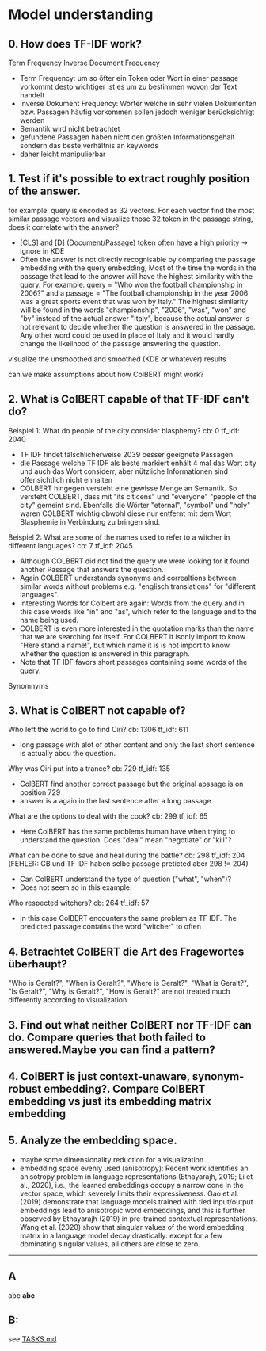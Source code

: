 # Model understanding

## 0. How does TF-IDF work?
Term Frequency Inverse Document Frequency
- Term Frequency: um so öfter ein Token oder Wort in einer passage vorkommt desto wichtiger ist es um zu bestimmen wovon
der Text handelt
- Inverse Dokument Frequency: Wörter welche in sehr vielen Dokumenten bzw. Passagen häufig vorkommen sollen jedoch weniger
berücksichtigt werden
- Semantik wird nicht betrachtet
- gefundene Passagen haben nicht den größten Informationsgehalt sondern das beste verhältnis an keywords
- daher leicht manipulierbar

## 1.	Test if it's possible to extract roughly position of the answer. 
for example: query is encoded as 32 vectors. For each vector find the most similar passage vectors and visualize 
those 32 token in the passage string, does it correlate with the answer?
- [CLS] and [D] (Document/Passage) token often have a high priority → ignore in KDE
- Often the answer is not directly recognisable by comparing the passage embedding with the query embedding,
  Most of the time the words in the passage that lead to the answer will have the highest similarity with the query. 
  For example: query = "Who won the football championship in 2006?" and a 
  passage = "The football championship in the year 2006 was a great sports event that was won by Italy." 
  The highest similarity will be found in the words "championship", "2006", "was", "won" and "by" instead 
  of the actual answer "Italy", because the actual answer is not relevant to decide whether the question is answered 
  in the passage. Any other word could be used in place of Italy and it would hardly change the likelihood of the 
  passage answering the question.

visualize the unsmoothed and smoothed (KDE or whatever) results

can we make assumptions about how ColBERT might work?

## 2.	What is ColBERT capable of that TF-IDF can't do?
Beispiel 1: What do people of the city consider blasphemy? cb: 0 tf_idf: 2040
- TF IDF findet fälschlicherweise 2039 besser geeignete Passagen
- die Passage welche TF IDF als beste markiert enhält 4 mal das Wort city und auch das Wort considerr, aber nützliche 
Informationen sind offensichtlich nicht enhalten
- COLBERT hingegen versteht eine gewisse Menge an Semantik. So versteht COLBERT, dass mit "its citicens" und "everyone"
"people of the city" gemeint sind. Ebenfalls die Wörter "eternal", "symbol" und "holy" waren COLBERT wichtig obwohl diese
nur entfernt mit dem Wort Blasphemie in Verbindung zu bringen sind.  

Beispiel 2: What are some of the names used to refer to a witcher in different languages? cb: 7 tf_idf: 2045
- Although COLBERT did not find the query we were looking for it found another Passage that answers the question.
- Again COLBERT understands synonyms and correaltions between similar words without problems e.g. 
  "englisch translations" for "different languages".
- Interesting Words for Colbert are again: Words from the query and in this case words like "in" and "as", which refer to 
the language and to the name being used.
- COLBERT is even more interested in the quotation marks than the name that we are searching for itself. For COLBERT it
isonly import to know "Here stand a name!", but which name it is is not import to know whether the question is answered 
in this paragraph.
- Note that TF IDF favors short passages containing some words of the query.  

Synomnyms

## 3. What is ColBERT not capable of?
Who left the world to go to find Ciri? cb: 1306 tf_idf: 611
- long passage with alot of other content and only the last short sentence is actually abou the question.

Why was Ciri put into a trance? cb: 729 tf_idf: 135
- ColBERT find another correct passage but the original apssage is on position 729
- answer is a again in the last sentence after a long passage

What are the options to deal with the cook? cb: 299 tf_idf: 65
- Here ColBERT has the same problems human have when trying to understand the question. Does "deal" mean "negotiate" or
"kill"?

What can be done to save and heal during the battle? cb: 298 tf_idf: 204 (FEHLER: CB und TF IDF haben selbe passage preticted
  aber 298 != 204)
- Can ColBERT understand the type of question ("what", "when")?
- Does not seem so in this example.

Who respected witchers? cb: 264 tf_idf: 57
- in this case ColBERT encounters the same problem as TF IDF. The predicted passage contains the word "witcher" to often

## 4. Betrachtet ColBERT die Art des Fragewortes überhaupt?
"Who is Geralt?", "When is Geralt?", "Where is Geralt?", "What is Geralt?", "Is Geralt?", "Why is Geralt?", "How is Geralt?"
are not treated much differently according to visualization

## 3.	Find out what neither ColBERT nor TF-IDF can do. Compare queries that both failed to answered.Maybe you can find a pattern?
      
## 4.	ColBERT is just context-unaware, synonym-robust embedding?. Compare ColBERT embedding vs just its embedding matrix embedding
      
## 5.	Analyze the embedding space.
- maybe some dimensionality reduction for a visualization
- embedding space evenly used (anisotropy):
Recent work identifies an anisotropy problem in language representations (Ethayarajh, 2019; Li et al., 2020), i.e., the learned embeddings occupy a narrow cone in the vector space, which severely limits their expressiveness. Gao et al. (2019) demonstrate that language models trained with tied input/output embeddings lead to anisotropic word embeddings, and this is further observed by Ethayarajh (2019) in pre-trained contextual representations. Wang et al. (2020) show that singular values of the word embedding matrix in a language model decay drastically: except for a few dominating singular values, all others are close to zero.



---

## **A**

abc **abc**

## **B:**

see [TASKS.md](TASKS.md)